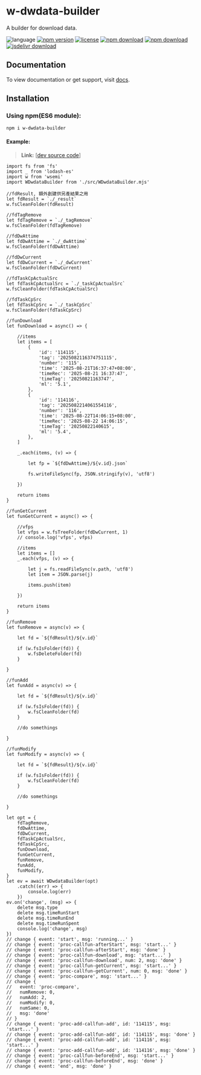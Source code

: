 # w-dwdata-builder
A builder for download data.

![language](https://img.shields.io/badge/language-JavaScript-orange.svg) 
[![npm version](http://img.shields.io/npm/v/w-dwdata-builder.svg?style=flat)](https://npmjs.org/package/w-dwdata-builder) 
[![license](https://img.shields.io/npm/l/w-dwdata-builder.svg?style=flat)](https://npmjs.org/package/w-dwdata-builder) 
[![npm download](https://img.shields.io/npm/dt/w-dwdata-builder.svg)](https://npmjs.org/package/w-dwdata-builder) 
[![npm download](https://img.shields.io/npm/dm/w-dwdata-builder.svg)](https://npmjs.org/package/w-dwdata-builder) 
[![jsdelivr download](https://img.shields.io/jsdelivr/npm/hm/w-dwdata-builder.svg)](https://www.jsdelivr.com/package/npm/w-dwdata-builder)

## Documentation
To view documentation or get support, visit [docs](https://yuda-lyu.github.io/w-dwdata-builder/global.html).

## Installation

### Using npm(ES6 module):
```alias
npm i w-dwdata-builder
```

#### Example:
> **Link:** [[dev source code](https://github.com/yuda-lyu/w-dwdata-builder/blob/master/g.mjs)]
```alias
import fs from 'fs'
import _ from 'lodash-es'
import w from 'wsemi'
import WDwdataBuilder from './src/WDwdataBuilder.mjs'

//fdResult, 額外創建供另產結果之用
let fdResult = `./_result`
w.fsCleanFolder(fdResult)

//fdTagRemove
let fdTagRemove = `./_tagRemove`
w.fsCleanFolder(fdTagRemove)

//fdDwAttime
let fdDwAttime = `./_dwAttime`
w.fsCleanFolder(fdDwAttime)

//fdDwCurrent
let fdDwCurrent = `./_dwCurrent`
w.fsCleanFolder(fdDwCurrent)

//fdTaskCpActualSrc
let fdTaskCpActualSrc = `./_taskCpActualSrc`
w.fsCleanFolder(fdTaskCpActualSrc)

//fdTaskCpSrc
let fdTaskCpSrc = `./_taskCpSrc`
w.fsCleanFolder(fdTaskCpSrc)

//funDownload
let funDownload = async() => {

    //items
    let items = [
        {
            'id': '114115',
            'tag': '2025082116374751115',
            'number': '115',
            'time': '2025-08-21T16:37:47+08:00',
            'timeRec': '2025-08-21 16:37:47',
            'timeTag': '20250821163747',
            'ml': '5.1',
        },
        {
            'id': '114116',
            'tag': '2025082214061554116',
            'number': '116',
            'time': '2025-08-22T14:06:15+08:00',
            'timeRec': '2025-08-22 14:06:15',
            'timeTag': '20250822140615',
            'ml': '5.4',
        },
    ]

    _.each(items, (v) => {

        let fp = `${fdDwAttime}/${v.id}.json`

        fs.writeFileSync(fp, JSON.stringify(v), 'utf8')

    })

    return items
}

//funGetCurrent
let funGetCurrent = async() => {

    //vfps
    let vfps = w.fsTreeFolder(fdDwCurrent, 1)
    // console.log('vfps', vfps)

    //items
    let items = []
    _.each(vfps, (v) => {

        let j = fs.readFileSync(v.path, 'utf8')
        let item = JSON.parse(j)

        items.push(item)

    })

    return items
}

//funRemove
let funRemove = async(v) => {

    let fd = `${fdResult}/${v.id}`

    if (w.fsIsFolder(fd)) {
        w.fsDeleteFolder(fd)
    }

}

//funAdd
let funAdd = async(v) => {

    let fd = `${fdResult}/${v.id}`

    if (w.fsIsFolder(fd)) {
        w.fsCleanFolder(fd)
    }

    //do somethings

}

//funModify
let funModify = async(v) => {

    let fd = `${fdResult}/${v.id}`

    if (w.fsIsFolder(fd)) {
        w.fsCleanFolder(fd)
    }

    //do somethings

}

let opt = {
    fdTagRemove,
    fdDwAttime,
    fdDwCurrent,
    fdTaskCpActualSrc,
    fdTaskCpSrc,
    funDownload,
    funGetCurrent,
    funRemove,
    funAdd,
    funModify,
}
let ev = await WDwdataBuilder(opt)
    .catch((err) => {
        console.log(err)
    })
ev.on('change', (msg) => {
    delete msg.type
    delete msg.timeRunStart
    delete msg.timeRunEnd
    delete msg.timeRunSpent
    console.log('change', msg)
})
// change { event: 'start', msg: 'running...' }
// change { event: 'proc-callfun-afterStart', msg: 'start...' }
// change { event: 'proc-callfun-afterStart', msg: 'done' }
// change { event: 'proc-callfun-download', msg: 'start...' }
// change { event: 'proc-callfun-download', num: 2, msg: 'done' }
// change { event: 'proc-callfun-getCurrent', msg: 'start...' }
// change { event: 'proc-callfun-getCurrent', num: 0, msg: 'done' }
// change { event: 'proc-compare', msg: 'start...' }
// change {
//   event: 'proc-compare',
//   numRemove: 0,
//   numAdd: 2,
//   numModify: 0,
//   numSame: 0,
//   msg: 'done'
// }
// change { event: 'proc-add-callfun-add', id: '114115', msg: 'start...' }
// change { event: 'proc-add-callfun-add', id: '114115', msg: 'done' }
// change { event: 'proc-add-callfun-add', id: '114116', msg: 'start...' }
// change { event: 'proc-add-callfun-add', id: '114116', msg: 'done' }
// change { event: 'proc-callfun-beforeEnd', msg: 'start...' }
// change { event: 'proc-callfun-beforeEnd', msg: 'done' }
// change { event: 'end', msg: 'done' }
```
